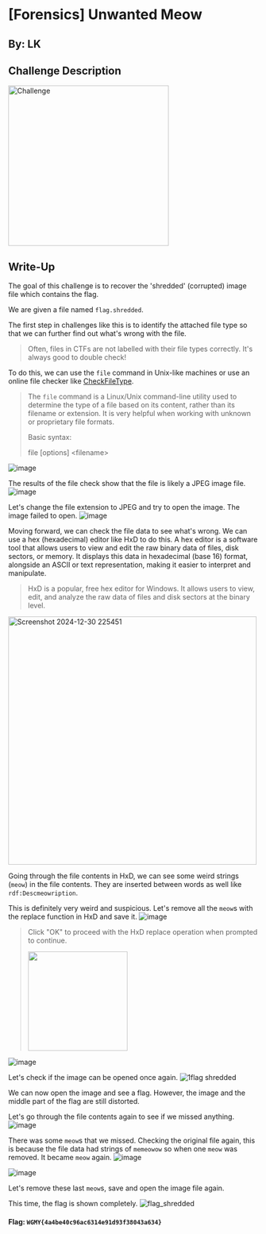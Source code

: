 # [Forensics] Unwanted Meow

## By: LK
## Challenge Description
<img width="323" alt="Challenge" src="https://github.com/user-attachments/assets/09a10925-cdcf-4d56-82a4-f80d8ce8cbc8" />

## Write-Up
The goal of this challenge is to recover the 'shredded' (corrupted) image file which contains the flag.

We are given a file named `flag.shredded`.

The first step in challenges like this is to identify the attached file type so that we can further find out what's wrong with the file.
> Often, files in CTFs are not labelled with their file types correctly. It's always good to double check!

To do this, we can use the `file` command in Unix-like machines or use an online file checker like [CheckFileType](https://www.checkfiletype.com/).
>The `file` command is a Linux/Unix command-line utility used to determine the type of a file based on its content, rather than its filename or extension. It is very helpful when working with unknown or proprietary file formats.
>
>Basic syntax:
>
>file [options] \<filename>

![image](https://github.com/user-attachments/assets/bb6792e4-db10-4577-83a5-34d10b57e6a5)

The results of the file check show that the file is likely a JPEG image file.
![image](https://github.com/user-attachments/assets/ed387c8d-5be4-45d4-b8c0-6975a1e0c72e)

Let's change the file extension to JPEG and try to open the image. The image failed to open.
![image](https://github.com/user-attachments/assets/56ea5ab3-3afa-4189-a2b7-151c54e1f9ee)

Moving forward, we can check the file data to see what's wrong. We can use a hex (hexadecimal) editor like HxD to do this. A hex editor is a software tool that allows users to view and edit the raw binary data of files, disk sectors, or memory. It displays this data in hexadecimal (base 16) format, alongside an ASCII or text representation, making it easier to interpret and manipulate.
>HxD is a popular, free hex editor for Windows. It allows users to view, edit, and analyze the raw data of files and disk sectors at the binary level.
<img width="500" alt="Screenshot 2024-12-30 225451" src="https://github.com/user-attachments/assets/ca8e1fd6-3e8c-4111-b505-fc322b1bc130" />

Going through the file contents in HxD, we can see some weird strings (`meow`) in the file contents. They are inserted between words as well like `rdf:Descmeowription`.

This is definitely very weird and suspicious. Let's remove all the `meow`s with the replace function in HxD and save it.
![image](https://github.com/user-attachments/assets/5d706a24-9f6d-481c-801c-93e3937018b3)
>Click "OK" to proceed with the HxD replace operation when prompted to continue.
>
><img width="200" src="https://github.com/user-attachments/assets/cc74bd46-eaa0-4946-b35d-6395c21295f9">

![image](https://github.com/user-attachments/assets/5814c1a7-adb7-40fa-8a1c-3fb195fe33cb)


Let's check if the image can be opened once again.
![1flag shredded](https://github.com/user-attachments/assets/e2dc4b9f-2121-4a0b-a2f3-5e8d37129a71)

We can now open the image and see a flag. However, the image and the middle part of the flag are still distorted.

Let's go through the file contents again to see if we missed anything.
![image](https://github.com/user-attachments/assets/0190cc58-eeb3-4f9a-9606-345b55de7f52)

There was some `meow`s that we missed. Checking the original file again, this is because the file data had strings of `memeowow` so when one `meow` was removed. It became `meow` again.
![image](https://github.com/user-attachments/assets/96d38bfd-1fde-4218-abcb-279371f48ab6)

![image](https://github.com/user-attachments/assets/443c7993-f4e0-45da-a85e-faebbabebd3b)

Let's remove these last `meow`s, save and open the image file again.

This time, the flag is shown completely.
![flag_shredded](https://github.com/user-attachments/assets/a986e52c-f72c-47ba-ad33-02db70cd13c1)

#### Flag: `WGMY{4a4be40c96ac6314e91d93f38043a634}`
